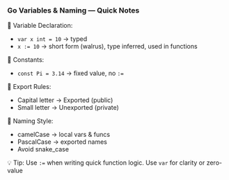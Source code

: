 ### Go Variables & Naming — Quick Notes

🔹 Variable Declaration:
- `var x int = 10` → typed
- `x := 10` → short form (walrus), type inferred, used in functions

🔹 Constants:
- `const Pi = 3.14` → fixed value, no `:=`

🔹 Export Rules:
- Capital letter → Exported (public)
- Small letter → Unexported (private)

🔹 Naming Style:
- camelCase → local vars & funcs
- PascalCase → exported names
- Avoid snake_case

💡 Tip: Use `:=` when writing quick function logic. Use `var` for clarity or zero-value